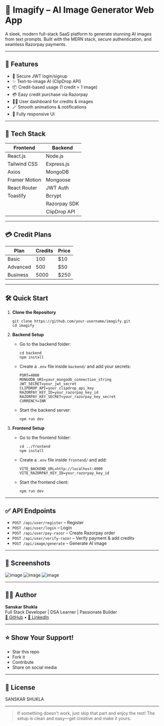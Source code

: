 # 🚀 Imagify – AI Image Generator Web App

A sleek, modern full-stack SaaS platform to generate stunning AI images from text prompts. Built with the MERN stack, secure authentication, and seamless Razorpay payments.

---

## 🌟 Features

- 🔐 Secure JWT login/signup
- ✨ Text-to-image AI (ClipDrop API)
- 📦 Credit-based usage (1 credit = 1 image)
- 💳 Easy credit purchase via Razorpay
- 🧑‍💻 User dashboard for credits & images
- 🪄 Smooth animations & notifications
- 📱 Fully responsive UI

---

## 🔧 Tech Stack

| Frontend      | Backend         |
|---------------|----------------|
| React.js      | Node.js        |
| Tailwind CSS  | Express.js     |
| Axios         | MongoDB        |
| Framer Motion | Mongoose       |
| React Router  | JWT Auth       |
| Toastify      | Bcrypt         |
|               | Razorpay SDK   |
|               | ClipDrop API   |

---

## 💳 Credit Plans

| Plan      | Credits | Price  |
|-----------|---------|--------|
| Basic     | 100     | $10    |
| Advanced  | 500     | $50    |
| Business  | 5000    | $250   |

---

## 🛠️ Quick Start

1. **Clone the Repository**
    ```
    git clone https://github.com/your-username/imagify.git
    cd imagify
    ```

2. **Backend Setup**
    - Go to the backend folder:
      ```
      cd backend
      npm install
      ```
    - Create a `.env` file inside `backend/` and add your secrets:
      ```
      PORT=4000
      MONGODB_URI=your_mongodb_connection_string
      JWT_SECRET=your_jwt_secret
      CLIPDROP_API=your_clipdrop_api_key
      RAZORPAY_KEY_ID=your_razorpay_key_id
      RAZORPAY_KEY_SECRET=your_razorpay_key_secret
      CURRENCY=INR
      ```
    - Start the backend server:
      ```
      npm run dev
      ```

3. **Frontend Setup**
    - Go to the frontend folder:
      ```
      cd ../frontend
      npm install
      ```
    - Create a `.env` file inside `frontend/` and add:
      ```
      VITE_BACKEND_URL=http://localhost:4000
      VITE_RAZORPAY_KEY_ID=your_razorpay_key_id
      ```
    - Start the frontend client:
      ```
      npm run dev
      ```

---

## ✅ API Endpoints

- `POST /api/user/register` – Register
- `POST /api/user/login` – Login
- `POST /api/user/pay-razor` – Create Razorpay order
- `POST /api/user/verify-razor` – Verify payment & add credits
- `POST /api/image/generate` – Generate AI image

---

## 📸 Screenshots

![image](https://github.com/user-attachments/assets/77b75eb0-b48d-44fb-aa17-b3b9132daa0f)
![image](https://github.com/user-attachments/assets/628a6973-87f2-4182-92fc-3989f82afe2a)
![image](https://github.com/user-attachments/assets/0915e1c4-5452-4bba-a483-91b0e4b2df06)



---

## 🙋‍♂️ Author

**Sanskar Shukla**  
Full Stack Developer | DSA Learner | Passionate Builder  
[🔗 GitHub](https://github.com/sanskar0627) • [🔗 LinkedIn](https://www.linkedin.com/in/sanskar2003/)

---

## ⭐ Show Your Support!

- Star this repo
- Fork it
- Contribute
- Share on social media

---

## 📃 License

SANSKAR SHUKLA

---

> If something doesn't work, just skip that part and enjoy the rest! The setup is clean and easy—get creative and make it yours.
